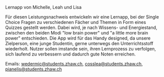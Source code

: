Lernapp von Michelle, Leah und Lisa

Für diesen Leistungsnachweis entwickeln wir eine Lernapp, bei der Single Choice Fragen zu verschiedenen Fächer und Themen in Form eines Quizzes gestellt werden.
Dabei wird, je nach Wissens- und Energiestand, zwischen den beiden Modi "low brain power" und "a little more brain power" entschieden.
Die App wird für das Handy designed, da unsere Zielperson, eine junge Studentin, gerne unterwegs den Unterrichtsstoff wiederholt. 
Nutzer sollen imstande sein, ihren Lernprozess zu verfolgen, sich laufend zu verbessern und dadurch gute Noten erreichen.


Emails:
wedermic@students.zhaw.ch,
cosslea@students.zhaw.ch,
pianelis@students.zhaw.ch
